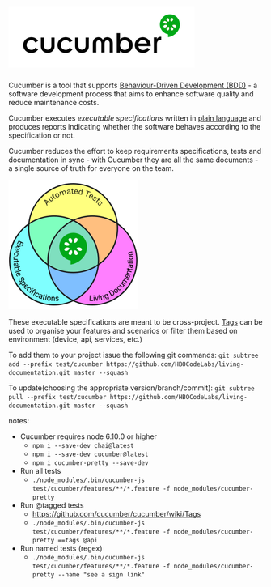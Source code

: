 # ![Cucumber Logo](docs/images/cucumber.png)

Cucumber is a tool that supports [Behaviour-Driven Development
(BDD)](https://cucumber.io/blog/2017/05/15/intro-to-bdd-and-tdd) - a software
development process that aims to enhance software quality and reduce
maintenance costs.

Cucumber executes *executable specifications* written in [plain language](https://github.com/cucumber/cucumber/blob/master/docs/gherkin.md)
and produces reports indicating whether the software behaves according to the
specification or not.

Cucumber reduces the effort to keep requirements specifications, tests and documentation
in sync - with Cucumber they are all the same documents - a single source of truth
for everyone on the team.

![Single Source of Truth](docs/images/single-source-of-truth-256x256.png)

These executable specifications are meant to be cross-project.
[Tags](https://github.com/cucumber/cucumber/wiki/Tags) can be used to organise your features and scenarios or filter them based on environment (device, api, services, etc.)

To add them to your project issue the following git commands:
`git subtree add --prefix test/cucumber https://github.com/HBOCodeLabs/living-documentation.git master --squash`

To update(choosing the appropriate version/branch/commit):
`git subtree pull --prefix test/cucumber https://github.com/HBOCodeLabs/living-documentation.git master --squash`

notes:
- Cucumber requires node 6.10.0 or higher
    - `npm i --save-dev chai@latest`
    - `npm i --save-dev cucumber@latest`
    - `npm i cucumber-pretty --save-dev`
- Run all tests
    - `./node_modules/.bin/cucumber-js test/cucumber/features/**/*.feature -f node_modules/cucumber-pretty`
- Run @tagged tests
    - https://github.com/cucumber/cucumber/wiki/Tags
    - `./node_modules/.bin/cucumber-js test/cucumber/features/**/*.feature -f node_modules/cucumber-pretty ==tags @api`
- Run named tests (regex)
    - `./node_modules/.bin/cucumber-js test/cucumber/features/**/*.feature -f node_modules/cucumber-pretty --name "see a sign link"`    
  
